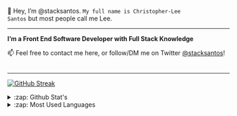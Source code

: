 👋 Hey, I’m @stacksantos. <code>My full name is Christopher-Lee Santos</code> but most people call me Lee.

---

**I’m a Front End Software Developer with Full Stack Knowledge** 

📫 Feel free to contact me here, or follow/DM me on Twitter [@stacksantos](https://twitter.com/stacksantos)!
<br>
<br>

---

[![GitHub Streak](https://github-readme-streak-stats.herokuapp.com/?user=stacksantos)](https://git.io/streak-stats)



<details>
<summary>:zap: Github Stat's</summary>
  
<img align="left" alt="Lee's GitHub Stats" src="https://github-readme-stats.vercel.app/api?username=stacksantos&show_icons=true&hide_border=true" />
  
</details>

<details>
  <summary>:zap: Most Used Languages</summary>

<img align="left" alt="Lee's GitHub Top Languages" src="https://github-readme-stats.vercel.app/api/top-langs/?username=stacksantos" />

</details>

